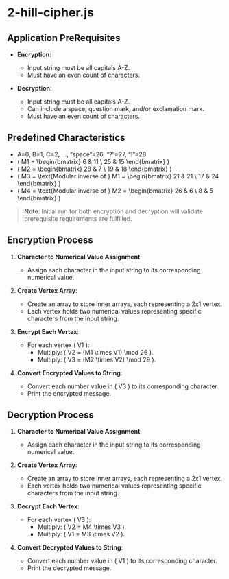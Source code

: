 # 2-hill-cipher.js

## Application PreRequisites

- **Encryption**:
  - Input string must be all capitals A-Z.
  - Must have an even count of characters.

- **Decryption**:
  - Input string must be all capitals A-Z.
  - Can include a space, question mark, and/or exclamation mark.
  - Must have an even count of characters.

## Predefined Characteristics

- A=0, B=1, C=2, …, “space”=26, “?”=27, “!”=28.
- \( M1 = \begin{bmatrix} 6 & 11 \\ 25 & 15 \end{bmatrix} \)
- \( M2 = \begin{bmatrix} 28 & 7 \\ 19 & 18 \end{bmatrix} \)
- \( M3 = \text{Modular inverse of } M1 = \begin{bmatrix} 21 & 21 \\ 17 & 24 \end{bmatrix} \)
- \( M4 = \text{Modular inverse of } M2 = \begin{bmatrix} 26 & 6 \\ 8 & 5 \end{bmatrix} \)

> **Note**: Initial run for both encryption and decryption will validate prerequisite requirements are fulfilled.

## Encryption Process

1. **Character to Numerical Value Assignment**:
   - Assign each character in the input string to its corresponding numerical value.

2. **Create Vertex Array**:
   - Create an array to store inner arrays, each representing a 2x1 vertex.
   - Each vertex holds two numerical values representing specific characters from the input string.

3. **Encrypt Each Vertex**:
   - For each vertex \( V1 \):
     - Multiply: \( V2 = (M1 \times V1) \mod 26 \).
     - Multiply: \( V3 = (M2 \times V2) \mod 29 \).

4. **Convert Encrypted Values to String**:
   - Convert each number value in \( V3 \) to its corresponding character.
   - Print the encrypted message.

## Decryption Process

1. **Character to Numerical Value Assignment**:
   - Assign each character in the input string to its corresponding numerical value.

2. **Create Vertex Array**:
   - Create an array to store inner arrays, each representing a 2x1 vertex.
   - Each vertex holds two numerical values representing specific characters from the input string.

3. **Decrypt Each Vertex**:
   - For each vertex \( V3 \):
     - Multiply: \( V2 = M4 \times V3 \).
     - Multiply: \( V1 = M3 \times V2 \).

4. **Convert Decrypted Values to String**:
   - Convert each number value in \( V1 \) to its corresponding character.
   - Print the decrypted message.

